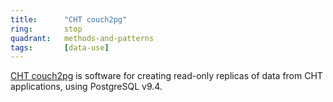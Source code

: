 ```yaml
---
title:      "CHT couch2pg"
ring:       stop
quadrant:   methods-and-patterns
tags:       [data-use]
---
```


[CHT couch2pg](https://github.com/medic/cht-couch2pg) is software for creating read-only replicas of data from CHT applications, using PostgreSQL v9.4.
